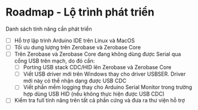 <br>
<br>
<br>

# Roadmap - Lộ trình phát triển

Danh sách tính năng cần phát triển
- [ ] Hỗ trợ lập trình Arduino IDE trên Linux và MacOS
- [ ] Tối ưu dung lượng trên Zerobase và Zerobase Core
- [ ] Trên Zerobase và Zerobase Core đang không dùng được Serial qua cổng USB trên mạch, do đó cần:
    - [ ] Porting USB stack CDC/HID lên Zerobase và Zerobase Core
    - [ ] Viết USB driver mới trên Windows thay cho driver USBSER. Driver mới này có thể nhận dạng được USB CDC
    - [ ] Viết phần mềm logging thay cho Arduino Serial Monitor trong trường hợp dùng USB HID (nếu không thực hiện được USB CDC)
- [ ] Kiểm tra full tính năng trên tất cả phần cứng và đưa ra thư viện hỗ trợ

